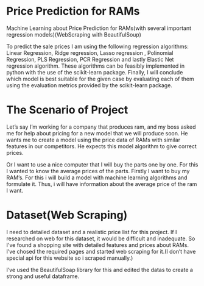 # Price Prediction for RAMs
Machine Learning about Price Prediction for RAMs(with several important regression models)(WebScraping with BeautifulSoup)

To predict the sale prices I am using the following regression algorithms: Linear Regression, Ridge regression, Lasso regression , Polinomial Regression, PLS Regression, PCR Regression and lastly Elastic Net regression algorithm. These algorithms can be feasibly implemented in python with the use of the scikit-learn package. Finally, I will conclude which model is best suitable for the given case by evaluating each of them using the evaluation metrics provided by the scikit-learn package.

# The Scenario of Project
Let’s say I’m working for a company that produces ram, and my boss asked me for help about pricing for a new model that we will produce soon. He wants me to create a model using the price data of RAMs with similar features in our competitors. He expects this model algorithm to give correct prices.

Or I want to use a nice computer that I will buy the parts one by one. For this I wanted to know the average prices of the parts. Firstly I want to buy my RAM’s. For this i will build a model with machine learning algorithms and formulate it. Thus, i will have information about the average price of the ram I want.

# Dataset(Web Scraping)
I need to detailed dataset and a realistic price list for this project. If I researched on web for this dataset, it would be difficult and inadequate. So I've found a shopping site with detailed features and prices about RAMs. I’ve chosed the required pages and started web scraping for it.(I don’t have special api for this website so i scraped manually.)

I’ve used the BeautifulSoap library for this and edited the datas to create a strong and useful dataframe.

